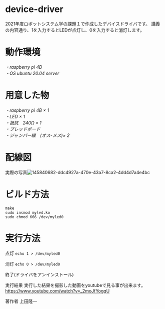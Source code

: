 # device-driver
2021年度ロボットシステム学の課題１で作成したデバイスドライバです。
講義の内容通り、1を入力するとLEDが点灯し、0を入力すると消灯します。

# 動作環境
*・raspberry pi 4B  
・OS ubuntu 20.04 server*

# 用意した物
*・raspberry pi 4B × 1  
・LED × 1  
・抵抗　240Ω × 1  
・ブレッドボード  
・ジャンパー線　(オス-メス)× 2*

# 配線図
実際の写真![145840682-ddc4927a-470e-43a7-8ca2-4dd4d7a4e4bc](https://user-images.githubusercontent.com/93331260/145842041-31ddea61-1b9a-4a9e-b127-173d34ed0b43.jpg)

# ビルド方法
    make
    sudo insmod myled.ko
    sudo chmod 666 /dev/myled0

# 実行方法
点灯
`echo 1 > /dev/myled0`

消灯
`echo 0 > /dev/myled0`

終了(ドライバをアンインストール)


実行結果
実行した結果を撮影した動画をyoutubeで見る事が出来ます。
https://www.youtube.com/watch?v=_2moJfYogqU

著作者
上田隆一
